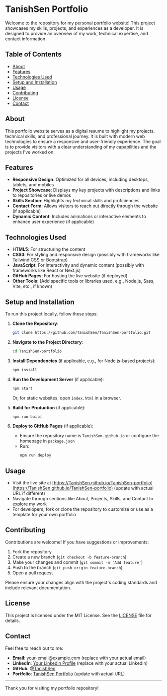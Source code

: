 # TanishSen Portfolio

Welcome to the repository for my personal portfolio website! This project showcases my skills, projects, and experiences as a developer. It is designed to provide an overview of my work, technical expertise, and contact information.

## Table of Contents

- [About](#about)
- [Features](#features)
- [Technologies Used](#technologies-used)
- [Setup and Installation](#setup-and-installation)
- [Usage](#usage)
- [Contributing](#contributing)
- [License](#license)
- [Contact](#contact)

## About

This portfolio website serves as a digital resume to highlight my projects, technical skills, and professional journey. It is built with modern web technologies to ensure a responsive and user-friendly experience. The goal is to provide visitors with a clear understanding of my capabilities and the projects I've worked on.

## Features

- **Responsive Design**: Optimized for all devices, including desktops, tablets, and mobiles
- **Project Showcase**: Displays my key projects with descriptions and links to repositories or live demos
- **Skills Section**: Highlights my technical skills and proficiencies
- **Contact Form**: Allows visitors to reach out directly through the website (if applicable)
- **Dynamic Content**: Includes animations or interactive elements to enhance user experience (if applicable)

## Technologies Used

- **HTML5**: For structuring the content
- **CSS3**: For styling and responsive design (possibly with frameworks like Tailwind CSS or Bootstrap)
- **JavaScript**: For interactivity and dynamic content (possibly with frameworks like React or Next.js)
- **GitHub Pages**: For hosting the live website (if deployed)
- **Other Tools**: (Add specific tools or libraries used, e.g., Node.js, Sass, Vite, etc., if known)

## Setup and Installation

To run this project locally, follow these steps:

1. **Clone the Repository**:
   ```bash
   git clone https://github.com/TanishSen/TanishSen-portfolio.git
   ```

2. **Navigate to the Project Directory**:
   ```bash
   cd TanishSen-portfolio
   ```

3. **Install Dependencies** (if applicable, e.g., for Node.js-based projects):
   ```bash
   npm install
   ```

4. **Run the Development Server** (if applicable):
   ```bash
   npm start
   ```
   Or, for static websites, open `index.html` in a browser.

5. **Build for Production** (if applicable):
   ```bash
   npm run build
   ```

6. **Deploy to GitHub Pages** (if applicable):
   - Ensure the repository name is `TanishSen.github.io` or configure the homepage in `package.json`
   - Run:
     ```bash
     npm run deploy
     ```

## Usage

- Visit the live site at [https://TanishSen.github.io/TanishSen-portfolio](https://TanishSen.github.io/TanishSen-portfolio) (update with actual URL if different)
- Navigate through sections like About, Projects, Skills, and Contact to explore my work
- For developers, fork or clone the repository to customize or use as a template for your own portfolio

## Contributing

Contributions are welcome! If you have suggestions or improvements:

1. Fork the repository
2. Create a new branch (`git checkout -b feature-branch`)
3. Make your changes and commit (`git commit -m 'Add feature'`)
4. Push to the branch (`git push origin feature-branch`)
5. Open a pull request

Please ensure your changes align with the project's coding standards and include relevant documentation.

## License

This project is licensed under the MIT License. See the [LICENSE](LICENSE) file for details.

## Contact

Feel free to reach out to me:

- **Email**: your-email@example.com (replace with your actual email)
- **LinkedIn**: [Your LinkedIn Profile](https://linkedin.com/in/your-profile) (replace with your actual LinkedIn)
- **GitHub**: [@TanishSen](https://github.com/TanishSen)
- **Portfolio**: [TanishSen Portfolio](https://TanishSen.github.io/TanishSen-portfolio) (update with actual URL)

---

Thank you for visiting my portfolio repository!
